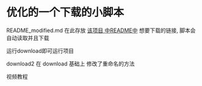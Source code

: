 # 优化的一个下载的小脚本


README_modified.md    在此存放 [该项目 中README中](https://github.com/niumoo/bing-wallpaper)  想要下载的链接, 脚本会自动读取并且下载

运行download即可运行项目

download2 在 download 基础上 修改了重命名的方法



视频教程 